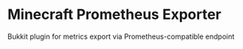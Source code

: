 # Minecraft Prometheus Exporter

Bukkit plugin for metrics export via Prometheus-compatible endpoint
